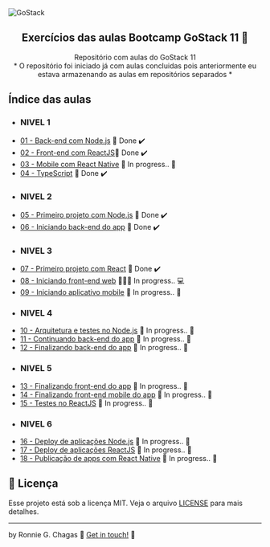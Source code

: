 <img alt="GoStack" src="https://storage.googleapis.com/golden-wind/bootcamp-gostack/header-desafios.png" />

<h2 align="center">
  Exercícios das aulas Bootcamp GoStack 11 🚀
</h2>

<p align="center">
  Repositório com aulas do GoStack 11<br/>
  * O repositório foi iniciado já com aulas concluidas pois anteriormente eu estava armazenando as aulas em repositórios separados *
</p>

## Índice das aulas

- ### NIVEL 1
- [01 - Back-end com Node.js](https://github.com/ronniegchagas/gostack11-rocketseat/tree/main/N%C3%ADvel-1/01-backrocketseat) 🚀 Done :heavy_check_mark:
- [02 - Front-end com ReactJS](https://github.com/ronniegchagas/gostack11-rocketseat/tree/main/N%C3%ADvel-1/02-frontrocketseat)🚀 Done :heavy_check_mark:
- [03 - Mobile com React Native]() :construction: In progress.. :construction:
- [04 - TypeScript](https://github.com/ronniegchagas/gostack11-rocketseat/tree/main/N%C3%ADvel-1/04-typescriptrocketseat) 🚀 Done :heavy_check_mark:
- ### NIVEL 2
- [05 - Primeiro projeto com Node.js](https://github.com/ronniegchagas/gostack11-rocketseat/tree/main/N%C3%ADvel-2/05-projeto-node) 🚀 Done :heavy_check_mark:
- [06 - Iniciando back-end do app](https://github.com/ronniegchagas/gostack11-rocketseat/tree/main/N%C3%ADvel-2/06-iniciando-backend) 🚀 Done :heavy_check_mark:
- ### NIVEL 3
- [07 - Primeiro projeto com React](https://github.com/ronniegchagas/gostack11-rocketseat/tree/main/N%C3%ADvel-3/07-primeiro-projeto-react) 🚀 Done :heavy_check_mark:
- [08 - Iniciando front-end web](https://github.com/ronniegchagas/gostack11-rocketseat/tree/main/N%C3%ADvel-3/08-iniciando-front-end-web) 🏃‍♂️💨 In progress.. 💻
- [09 - Iniciando aplicativo mobile]() :construction: In progress.. :construction:
- ### NIVEL 4
- [10 - Arquitetura e testes no Node.js]() :construction: In progress.. :construction:
- [11 - Continuando back-end do app]() :construction: In progress.. :construction:
- [12 - Finalizando back-end do app]() :construction: In progress.. :construction:
- ### NIVEL 5
- [13 - Finalizando front-end do app]() :construction: In progress.. :construction:
- [14 - Finalizando front-end mobile do app]() :construction: In progress.. :construction:
- [15 - Testes no ReactJS]() :construction: In progress.. :construction:
- ### NIVEL 6
- [16 - Deploy de aplicações Node.js]() :construction: In progress.. :construction:
- [17 - Deploy de aplicações ReactJS]() :construction: In progress.. :construction:
- [18 - Publicação de apps com React Native]() :construction: In progress.. :construction:


## :memo: Licença

Esse projeto está sob a licença MIT. Veja o arquivo [LICENSE](LICENSE) para mais detalhes.

---

by Ronnie G. Chagas :wave: [Get in touch!](https://www.linkedin.com/in/ronniegchagas) 💚